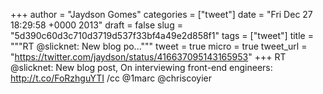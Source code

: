 
+++
author = "Jaydson Gomes"
categories = ["tweet"]
date = "Fri Dec 27 18:29:58 +0000 2013"
draft = false
slug = "5d390c60d3c710d3719d537f33bf4a49e2d858f1"
tags = ["tweet"]
title = """RT @slicknet: New blog po..."""
tweet = true
micro = true
tweet_url = "https://twitter.com/jaydson/status/416637095143165953"
+++
RT @slicknet: New blog post, On interviewing front-end engineers: http://t.co/FoRzhguYTI /cc @1marc @chriscoyier
